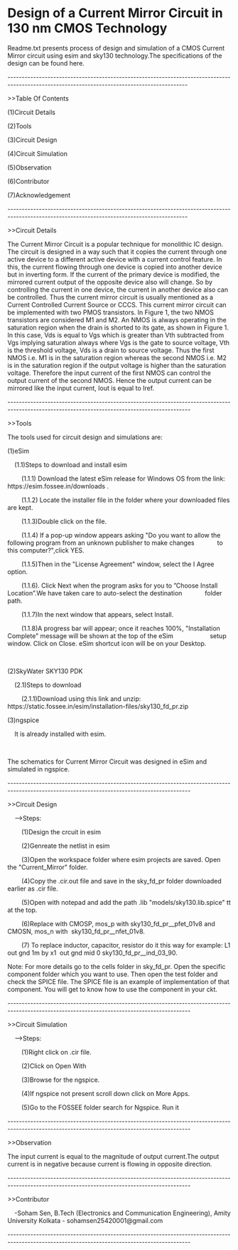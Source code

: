 # Design of a Current Mirror Circuit in 130 nm CMOS Technology
<p>Readme.txt presents process of design and simulation of a CMOS Current Mirror circuit using esim and sky130 technology.The specifications of the design can be found here.</p>
<p>---------------------------------------------------------------------------------------------------------------------------------------------</p>
<p>&gt;&gt;Table Of Contents</p>
<p>(1)Circuit Details</p>
<p>(2)Tools</p>
<p>(3)Circuit Design</p>
<p>(4)Circuit Simulation</p>
<p>(5)Observation</p>
<p>(6)Contributor</p>
<p>(7)Acknowledgement</p>
<p>---------------------------------------------------------------------------------------------------------------------------------------------</p>
<p>&gt;&gt;Circuit Details</p>
<p>The Current Mirror Circuit is a popular technique for monolithic IC design. The circuit is designed in a way such that it copies the current through one active device to a different active device with a current control feature. In this, the current flowing through one device is copied into another device but in inverting form. If the current of the primary device is modified, the mirrored current output of the opposite device also will change. So by controlling the current in one device, the current in another device also can be controlled. Thus the current mirror circuit is usually mentioned as a Current Controlled Current Source or CCCS. This current mirror circuit can be implemented with two PMOS transistors. In Figure 1, the two NMOS transistors are considered M1 and M2. An NMOS is always operating in the saturation region when the drain is shorted to its gate, as shown in Figure 1. In this case, Vds is equal to Vgs which is greater than Vth subtracted from Vgs implying saturation always where Vgs is the gate to source voltage, Vth is the threshold voltage, Vds is a drain to source voltage. Thus the first NMOS i.e. M1 is in the saturation region whereas the second NMOS i.e. M2 is in the saturation region if the output voltage is higher than the saturation voltage. Therefore the input current of the first NMOS can control the output current of the second NMOS. Hence the output current can be mirrored like the input current, Iout is equal to Iref.</p>
<p>----------------------------------------------------------------------------------------------------------------------------------------------</p>
<p>&gt;&gt;Tools</p>
<p>The tools used for circuit design and simulations are:</p>
<p>(1)eSim</p>
<p><span style="white-space:pre;">&nbsp; &nbsp;&nbsp;</span>(1.1)Steps to download and install esim</p>
<p><span style="white-space:pre;">&nbsp; &nbsp; &nbsp; &nbsp;&nbsp;</span>(1.1.1) Download the latest eSim release for Windows OS from the link: https://esim.fossee.in/downloads .</p>
<p><span style="white-space:pre;">&nbsp; &nbsp; &nbsp; &nbsp;&nbsp;</span>(1.1.2) Locate the installer file in the folder where your downloaded files are kept.</p>
<p><span style="white-space:pre;">&nbsp; &nbsp; &nbsp; &nbsp;&nbsp;</span>(1.1.3)Double click on the file.</p>
<p><span style="white-space:pre;">&nbsp; &nbsp; &nbsp; &nbsp;&nbsp;</span>(1.1.4) If a pop-up window appears asking &quot;Do you want to allow the following program from an unknown publisher to make changes <span style="white-space:pre;">&nbsp; &nbsp; &nbsp; &nbsp; &nbsp; &nbsp;&nbsp;</span>to this computer?&quot;,click YES.</p>
<p><span style="white-space:pre;">&nbsp; &nbsp; &nbsp; &nbsp;&nbsp;</span>(1.1.5)Then in the &quot;License Agreement&quot; window, select the I Agree option.</p>
<p><span style="white-space:pre;">&nbsp; &nbsp; &nbsp; &nbsp;&nbsp;</span>(1.1.6). Click Next when the program asks for you to &rdquo;Choose Install Location&rdquo;.We have taken care to auto-select the destination <span style="white-space:pre;">&nbsp; &nbsp; &nbsp; &nbsp; &nbsp; &nbsp;&nbsp;</span>folder path.</p>
<p><span style="white-space:pre;">&nbsp; &nbsp; &nbsp; &nbsp;&nbsp;</span>(1.1.7)In the next window that appears, select Install.</p>
<p><span style="white-space:pre;">&nbsp; &nbsp; &nbsp; &nbsp;&nbsp;</span>(1.1.8)A progress bar will appear; once it reaches 100%, &quot;Installation Complete&quot; message will be shown at the top of the eSim <span style="white-space:pre;">&nbsp; &nbsp; &nbsp; &nbsp; &nbsp; &nbsp; &nbsp; &nbsp; &nbsp; &nbsp;&nbsp;</span>setup window. Click on Close. eSim shortcut icon will be on your Desktop.</p>
<p><br></p>
<p>(2)SkyWater SKY130 PDK</p>
<p><span style="white-space:pre;">&nbsp; &nbsp;&nbsp;</span>(2.1)Steps to download</p>
<p><span style="white-space:pre;">&nbsp; &nbsp; &nbsp; &nbsp;&nbsp;</span>(2.1.1)Download using this link and unzip: https://static.fossee.in/esim/installation-files/sky130_fd_pr.zip</p>
<p>(3)ngspice</p>
<p><span style="white-space:pre;">&nbsp; &nbsp;&nbsp;</span>It is already installed with esim.</p>
<p><span style="white-space:pre;">&nbsp; &nbsp;&nbsp;</span></p>
<p>The schematics for Current Mirror Circuit was designed in eSim and simulated in ngspice.</p>
<p>----------------------------------------------------------------------------------------------------------------------------------------------</p>
<p>&gt;&gt;Circuit Design</p>
<p><span style="white-space:pre;">&nbsp; &nbsp;&nbsp;</span>--&gt;Steps:</p>
<p><span style="white-space:pre;">&nbsp; &nbsp; &nbsp; &nbsp;&nbsp;</span>(1)Design the crcuit in esim</p>
<p><span style="white-space:pre;">&nbsp; &nbsp; &nbsp; &nbsp;&nbsp;</span>(2)Genreate the netlist in esim&nbsp;</p>
<p><span style="white-space:pre;">&nbsp; &nbsp; &nbsp; &nbsp;&nbsp;</span>(3)Open the workspace folder where esim projects are saved. Open the &quot;Current_Mirror&quot; folder.</p>
<p><span style="white-space:pre;">&nbsp; &nbsp; &nbsp; &nbsp;&nbsp;</span>(4)Copy the .cir.out file and save in the sky_fd_pr folder downloaded earlier as .cir file.</p>
<p><span style="white-space:pre;">&nbsp; &nbsp; &nbsp; &nbsp;&nbsp;</span>(5)Open with notepad and add the path .lib &quot;models/sky130.lib.spice&quot; tt at the top.</p>
<p><span style="white-space:pre;">&nbsp; &nbsp; &nbsp; &nbsp;&nbsp;</span>(6)Replace with CMOSP, mos_p with sky130_fd_pr__pfet_01v8 and CMOSN, mos_n with &nbsp;sky130_fd_pr__nfet_01v8.</p>
<p><span style="white-space:pre;">&nbsp; &nbsp; &nbsp; &nbsp;&nbsp;</span>(7) To replace inductor, capacitor, resistor do it this way for example: L1 out gnd 1m by x1 &nbsp;out gnd mid 0 sky130_fd_pr__ind_03_90.</p>
<p>Note: For more details go to the cells folder in sky_fd_pr. Open the specific component folder which you want to use. Then open the test folder and check the SPICE file. The SPICE file is an example of implementation of that component. You will get to know how to use the component in your ckt.</p>
<p>----------------------------------------------------------------------------------------------------------------------------------------------</p>
<p>&gt;&gt;Circuit Simulation</p>
<p><span style="white-space:pre;">&nbsp; &nbsp;&nbsp;</span>--&gt;Steps:</p>
<p><span style="white-space:pre;">&nbsp; &nbsp; &nbsp; &nbsp;&nbsp;</span>(1)Right click on .cir file.</p>
<p><span style="white-space:pre;">&nbsp; &nbsp; &nbsp; &nbsp;&nbsp;</span>(2)Click on Open With</p>
<p><span style="white-space:pre;">&nbsp; &nbsp; &nbsp; &nbsp;&nbsp;</span>(3)Browse for the ngspice.</p>
<p><span style="white-space:pre;">&nbsp; &nbsp; &nbsp; &nbsp;&nbsp;</span>(4)If ngspice not present scroll down click on More Apps.</p>
<p><span style="white-space:pre;">&nbsp; &nbsp; &nbsp; &nbsp;&nbsp;</span>(5)Go to the FOSSEE folder search for Ngspice. Run it</p>
<p>----------------------------------------------------------------------------------------------------------------------------------------------</p>
<p>&gt;&gt;Observation</p>
<p>The input current is equal to the magnitude of output current.The output current is in negative because current is flowing in opposite direction.</p>
<p>----------------------------------------------------------------------------------------------------------------------------------------------</p>
<p>&gt;&gt;Contributor</p>
<p><span style="white-space:pre;">&nbsp; &nbsp;&nbsp;</span>-Soham Sen, B.Tech (Electronics and Communication Engineering), Amity University Kolkata - sohamsen25420001@gmail.com</p>
<p>----------------------------------------------------------------------------------------------------------------------------------------------</p>
